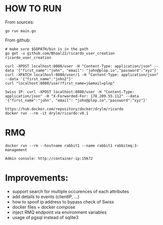 # HOW TO RUN

From sources:

```
go run main.go
```

From github:

```
# make sure $GOPATH/bin is in the path
go get -u github.com/Bhaal22/ricardo_user_creation
ricardo_user_creation
```


```
curl -XPOST localhost:8080/user -H "Content-Type: application/json" --data '{"first_name":"john", "email": "john@plop.io","password":"xyz"}'
curl -XPATCH localhost:8080/user/1 -H "Content-Type: application/json" --data '{"first_name":"john2"}'
curl "localhost:8080/user?first_name=j&email=plop"

Swiss IP: curl -XPOST localhost:8080/user -H "Content-Type: application/json" -H "X-Forwarded-For: 178.209.55.112" --data '{"first_name":"john", "email": "john@plop.io","password":"xyz"}'
```

```
https://hub.docker.com/repository/docker/drylm/ricardo
docker run --rm -it drylm/ricardo:v0.1
```

# RMQ

```
docker run --rm --hostname rabbit1 --name rabbit1 rabbitmq:3-management

Admin console: http://container-ip:15672
```

# Improvements:
  * support search for multiple occurences of each attributes
  * add details to events (clientIP, ...)
  * how to spoof ip address to bypass check of Swiss
  * docker files + docker compose
  * inject RMQ endpoint via environment variables
  * usage of pgsql instead of sqlite3
